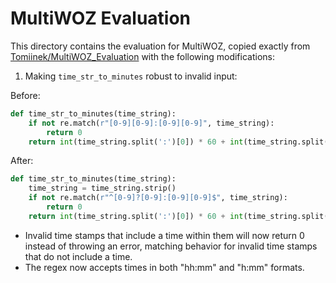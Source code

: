 # MultiWOZ Evaluation

This directory contains the evaluation for MultiWOZ, copied exactly from 
[Tomiinek/MultiWOZ_Evaluation](https://github.com/Tomiinek/MultiWOZ_Evaluation) with the following modifications:

1. Making `time_str_to_minutes` robust to invalid input:

Before:
```python
def time_str_to_minutes(time_string):
    if not re.match(r"[0-9][0-9]:[0-9][0-9]", time_string):
        return 0
    return int(time_string.split(':')[0]) * 60 + int(time_string.split(':')[1])
```
After:
```python
def time_str_to_minutes(time_string):
    time_string = time_string.strip()
    if not re.match(r"^[0-9]?[0-9]:[0-9][0-9]$", time_string):
        return 0
    return int(time_string.split(':')[0]) * 60 + int(time_string.split(':')[1])
```
- Invalid time stamps that include a time within them will now return 0 instead of throwing an error, matching behavior
for invalid time stamps that do not include a time.
- The regex now accepts times in both "hh:mm" and "h:mm" formats. 